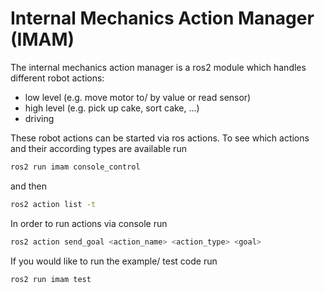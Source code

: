 # Internal Mechanics Action Manager (IMAM)
The internal mechanics action manager is a ros2 module which handles different robot actions:
- low level (e.g. move motor to/ by value or read sensor)
- high level (e.g. pick up cake, sort cake, ...)
- driving 

These robot actions can be started via ros actions. 
To see which actions and their according types are available run 
  
```bash
ros2 run imam console_control
```
  
and then 
  
```bash
ros2 action list -t
```
  
In order to run actions via console run 
  
```bash
ros2 action send_goal <action_name> <action_type> <goal>
```

If you would like to run the example/ test code run  
  
```bash
ros2 run imam test
```

